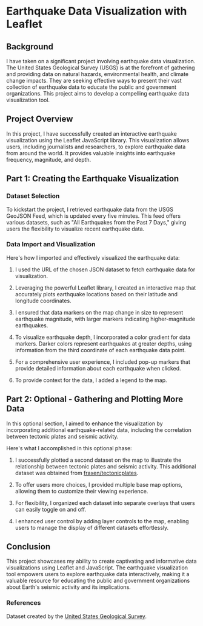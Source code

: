 # Earthquake Data Visualization with Leaflet

## Background

I have taken on a significant project involving earthquake data visualization. The United States Geological Survey (USGS) is at the forefront of gathering and providing data on natural hazards, environmental health, and climate change impacts. They are seeking effective ways to present their vast collection of earthquake data to educate the public and government organizations. This project aims to develop a compelling earthquake data visualization tool.

## Project Overview

In this project, I have successfully created an interactive earthquake visualization using the Leaflet JavaScript library. This visualization allows users, including journalists and researchers, to explore earthquake data from around the world. It provides valuable insights into earthquake frequency, magnitude, and depth.

## Part 1: Creating the Earthquake Visualization

### Dataset Selection

To kickstart the project, I retrieved earthquake data from the USGS GeoJSON Feed, which is updated every five minutes. This feed offers various datasets, such as "All Earthquakes from the Past 7 Days," giving users the flexibility to visualize recent earthquake data.

### Data Import and Visualization

Here's how I imported and effectively visualized the earthquake data:

1. I used the URL of the chosen JSON dataset to fetch earthquake data for visualization.

2. Leveraging the powerful Leaflet library, I created an interactive map that accurately plots earthquake locations based on their latitude and longitude coordinates.

3. I ensured that data markers on the map change in size to represent earthquake magnitude, with larger markers indicating higher-magnitude earthquakes.

4. To visualize earthquake depth, I incorporated a color gradient for data markers. Darker colors represent earthquakes at greater depths, using information from the third coordinate of each earthquake data point.

5. For a comprehensive user experience, I included pop-up markers that provide detailed information about each earthquake when clicked.

6. To provide context for the data, I added a legend to the map.

## Part 2: Optional - Gathering and Plotting More Data

In this optional section, I aimed to enhance the visualization by incorporating additional earthquake-related data, including the correlation between tectonic plates and seismic activity.

Here's what I accomplished in this optional phase:

1. I successfully plotted a second dataset on the map to illustrate the relationship between tectonic plates and seismic activity. This additional dataset was obtained from [fraxen/tectonicplates](https://github.com/fraxen/tectonicplates).

2. To offer users more choices, I provided multiple base map options, allowing them to customize their viewing experience.

3. For flexibility, I organized each dataset into separate overlays that users can easily toggle on and off.

4. I enhanced user control by adding layer controls to the map, enabling users to manage the display of different datasets effortlessly.


## Conclusion

This project showcases my ability to create captivating and informative data visualizations using Leaflet and JavaScript. The earthquake visualization tool empowers users to explore earthquake data interactively, making it a valuable resource for educating the public and government organizations about Earth's seismic activity and its implications.

### References

Dataset created by the [United States Geological Survey](http://earthquake.usgs.gov/earthquakes/feed/v1.0/geojson.php).
